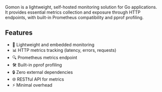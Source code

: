 Gomon is a lightweight, self-hosted monitoring solution for Go applications. It provides essential metrics collection and exposure through HTTP endpoints, with built-in Prometheus compatibility and pprof profiling.

## Features

- 🚀 Lightweight and embedded monitoring
- 📊 HTTP metrics tracking (latency, errors, requests)
- 🔍 Prometheus metrics endpoint
- 🛠 Built-in pprof profiling
- 🔒 Zero external dependencies
- 🌐 RESTful API for metrics
- ⚡ Minimal overhead


